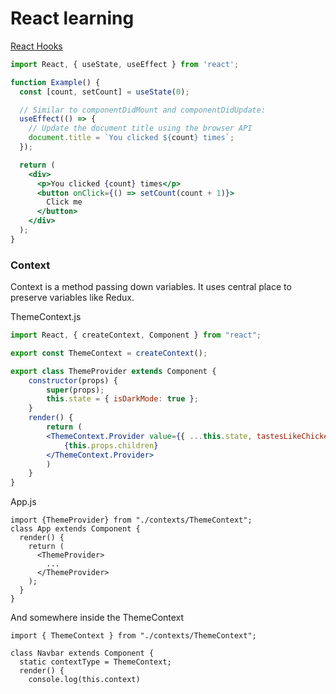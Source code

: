 # React learning
[React Hooks](https://reactjs.org/docs/hooks-overview.html)
```jsx
import React, { useState, useEffect } from 'react';

function Example() {
  const [count, setCount] = useState(0);

  // Similar to componentDidMount and componentDidUpdate:
  useEffect(() => {
    // Update the document title using the browser API
    document.title = `You clicked ${count} times`;
  });

  return (
    <div>
      <p>You clicked {count} times</p>
      <button onClick={() => setCount(count + 1)}>
        Click me
      </button>
    </div>
  );
}
```

### Context
Context is a method passing down variables.
It uses central place to preserve variables like Redux.

ThemeContext.js
```jsx
import React, { createContext, Component } from "react";

export const ThemeContext = createContext();

export class ThemeProvider extends Component {
    constructor(props) {
        super(props);
        this.state = { isDarkMode: true };
    }
    render() {
        return (
        <ThemeContext.Provider value={{ ...this.state, tastesLikeChicken: true }}>
            {this.props.children}
        </ThemeContext.Provider> 
        )
    }
}
```
App.js
```
import {ThemeProvider} from "./contexts/ThemeContext";
class App extends Component {
  render() {
    return (
      <ThemeProvider>
        ...
      </ThemeProvider>
    );
  }
}
```
And somewhere inside the ThemeContext
```
import { ThemeContext } from "./contexts/ThemeContext";

class Navbar extends Component {
  static contextType = ThemeContext;
  render() {
    console.log(this.context)
```


